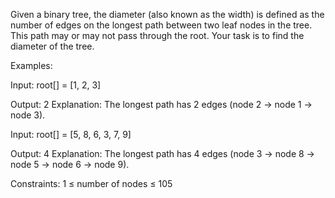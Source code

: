 Given a binary tree, the diameter (also known as the width) is defined as the number of edges on the longest path between two leaf nodes in the tree. This path may or may not pass through the root. Your task is to find the diameter of the tree.

Examples:

Input: root[] = [1, 2, 3]

Output: 2
Explanation: The longest path has 2 edges (node 2 -> node 1 -> node 3).

Input: root[] = [5, 8, 6, 3, 7, 9]

Output: 4
Explanation: The longest path has 4 edges (node 3 -> node 8 -> node 5 -> node 6 -> node 9).

Constraints:
1 ≤ number of nodes ≤ 105